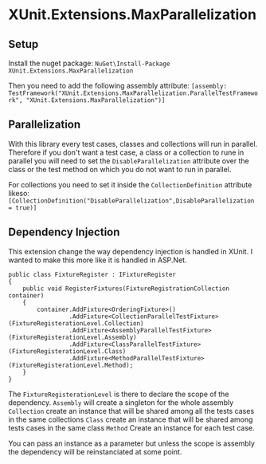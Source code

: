 # XUnit.Extensions.MaxParallelization

## Setup
Install the nuget package:
`NuGet\Install-Package XUnit.Extensions.MaxParallelization`

Then you need to add the following assembly attribute: 
`[assembly: TestFramework("XUnit.Extensions.MaxParallelization.ParallelTestFramework", "XUnit.Extensions.MaxParallelization")]`

## Parallelization
With this library every test cases, classes and collections will run in parallel. Therefore if you don't want a test case, a class or a collection to rune in parallel you will need to set the `DisableParallelization` attribute over the class or the test method on which you do not want to run in parallel.

For collections you need to set it inside the `CollectionDefinition` attribute likeso:
`[CollectionDefinition("DisableParallelization",DisableParallelization = true)]`

## Dependency Injection
This extension change the way dependency injection is handled in XUnit. I wanted to make this more like it is handled in ASP.Net.
```
public class FixtureRegister : IFixtureRegister
{
    public void RegisterFixtures(FixtureRegistrationCollection container)
    {
        container.AddFixture<OrderingFixture>()
                 .AddFixture<CollectionParallelTestFixture>(FixtureRegisterationLevel.Collection)
                 .AddFixture<AssemblyParallelTestFixture>(FixtureRegisterationLevel.Assembly)
                 .AddFixture<ClassParallelTestFixture>(FixtureRegisterationLevel.Class)
                 .AddFixture<MethodParallelTestFixture>(FixtureRegisterationLevel.Method);
    }
}
```
The `FixtureRegisterationLevel` is there to declare the scope of the dependency.
`Assembly` will create a singleton for the whole assembly
`Collection` create an instance that will be shared among all the tests cases in the same collections 
`Class` create an instance that will be shared among tests cases in the same class
`Method` Create an instance for each test case.

You can pass an instance as a parameter but unless the scope is assembly the dependency will be reinstanciated at some point.

